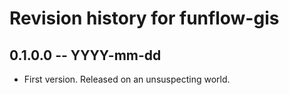 # Revision history for funflow-gis

## 0.1.0.0  -- YYYY-mm-dd

* First version. Released on an unsuspecting world.

